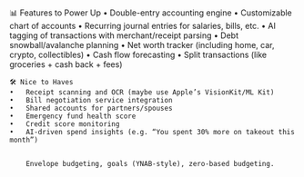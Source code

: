 📊 Features to Power Up
	•	Double-entry accounting engine
	•	Customizable chart of accounts
	•	Recurring journal entries for salaries, bills, etc.
	•	AI tagging of transactions with merchant/receipt parsing
	•	Debt snowball/avalanche planning
	•	Net worth tracker (including home, car, crypto, collectibles)
	•	Cash flow forecasting
	•	Split transactions (like groceries + cash back + fees)



    🛠️ Nice to Haves
	•	Receipt scanning and OCR (maybe use Apple’s VisionKit/ML Kit)
	•	Bill negotiation service integration
	•	Shared accounts for partners/spouses
	•	Emergency fund health score
	•	Credit score monitoring
	•	AI-driven spend insights (e.g. “You spent 30% more on takeout this month”)


    	Envelope budgeting, goals (YNAB-style), zero-based budgeting.